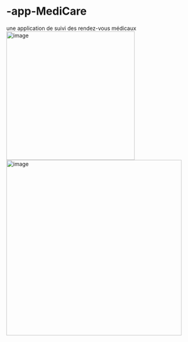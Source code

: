 # -app-MediCare
une application de suivi  des rendez-vous médicaux
<img width="336" alt="image" src="https://github.com/user-attachments/assets/1c99b07c-e914-4268-9bc4-4f2e75faabad" />
<img width="459" alt="image" src="https://github.com/user-attachments/assets/9f51f9ff-d5e9-4740-9a47-58571b468674" />


